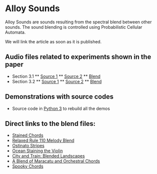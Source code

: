 # Alloy Sounds

Alloy Sounds are sounds resulting from the spectral blend between other sounds. The sound blending is controlled using Probabilistic Cellular Automata.

We will link the article as soon as it is published.

## Audio files related to experiments shown in the paper

* Section 3.1
** [Source 1](/sec_3_1_source1.wav)
** [Source 2](/sec_3_1_source2.wav)
** [Blend](/sec_3_1_blend.wav)
* Section 3.2
** [Source 1](/sec_3_2_source1.wav)
** [Source 2](/sec_3_2_source2.wav)
** [Blend](/sec_3_2_blend.wav)

## Demonstrations with source codes

* Source code in [Python 3](/AlloySounds-Demo.py) to rebuild all the demos

## Direct links to the blend files:

* [Stained Chords](/01_stained_chords.wav)
* [Relaxed Rule 110 Melody Blend](/02_rr110_melody_blend.wav)
* [Ostinato Stripes](/03_ostinato_stripes.wav)
* [Ocean Staining the Violin](/04_ocean_staining_the_violin.wav)
* [City and Train: Blended Landscapes](/05_blended_landscape.wav)
* [A Blend of Maracatu and Orchestral Chords](/06_blend_maracatu_orchestral.wav)
* [Spooky Chords](/07_spooky_chords.wav)
